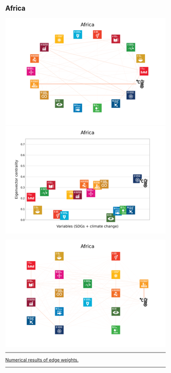 ## Africa

<img src="Africa_circular_network_logos.png">
<img src="Africa_eigenvector_centrality.png">
<br>
<br>
<img src="Africa_multipartite_network_logos_cluster.png">

---

<a href="TLPH_website_tables_6-6.pdf" target="_blank">Numerical results of edge weights.</a>

---

